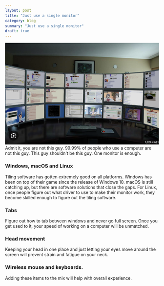 ```yaml
---
layout: post
title: "Just use a single monitor"
category: blog
summary: "Just use a single monitor"
draft: true
---
```



![many-monitors.png](/i/just-use-a-monitor/many-monitors.png)
Admit it, you are not this guy. 99.99% of people who use a computer are not this guy.
This guy shouldn't be this guy. One monitor is enough.


### Windows, macOS and Linux

Tiling software has gotten extremely good on all platforms. Windows has been on top of their game
since the release of Windows 10. macOS is still catching up, but there are software solutions that close the gaps. 
For Linux, once people figure
out what driver to use to make their monitor work, they become skilled enough to figure out the tiling software.

### Tabs
Figure out how to tab between windows and never go full screen. Once you get used to it, your speed of working
on a computer will be unmatched.

### Head movement
Keeping your head in one place and just letting your eyes move around the screen will prevent strain and fatigue on 
your neck.

### Wireless mouse and keyboards.
Adding these items to the mix will help with overall experience.


